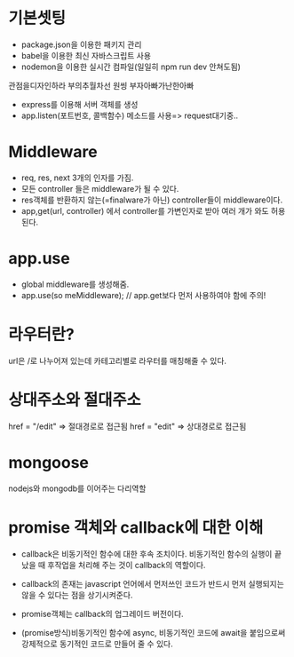 # 기본셋팅

- package.json을 이용한 패키지 관리
- babel을 이용한 최신 자바스크립트 사용
- nodemon을 이용한 실시간 컴파일(일일히 npm run dev 안쳐도됨)

관점을디자인하라 부의추월차선 원씽 부자아빠가난한아빠


- express를 이용해 서버 객체를 생성
- app.listen(포트번호, 콜백함수) 메소드를 사용=> request대기중..

# Middleware

- req, res, next 3개의 인자를 가짐.
- 모든 controller 들은 middleware가 될 수 있다.
- res객체를 반환하지 않는(=finalware가 아닌) controller들이 middleware이다.
- app,get(url, controller) 에서 controller를 가변인자로 받아 여러 개가 와도 허용된다.

# app.use

- global middleware를 생성해줌.
- app.use(so meMiddleware); // app.get보다 먼저 사용하여야 함에 주의!

# 라우터란?

url은 /로 나누어져 있는데 카테고리별로 라우터를 매칭해줄 수 있다.

# 상대주소와 절대주소
href = "/edit" => 절대경로로 접근됨
href = "edit" => 상대경로로 접근됨

# mongoose
nodejs와 mongodb를 이어주는 다리역할


# promise 객체와 callback에 대한 이해

- callback은 비동기적인 함수에 대한 후속 조치이다. 비동기적인 함수의 실행이 끝났을 때 후작업을 처리해 주는 것이 callback의 역할이다.

- callback의 존재는 javascript 언어에서 먼저쓰인 코드가 반드시 먼저 실행되지는 않을 수 있다는 점을 상기시켜준다.

- promise객체는 callback의 업그레이드 버전이다.

- (promise방식)비동기적인 함수에 async, 비동기적인 코드에 await을 붙임으로써 강제적으로 동기적인 코드로 만들어 줄 수 있다.


